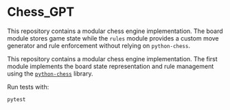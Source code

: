 # Chess_GPT


This repository contains a modular chess engine implementation. The board module
stores game state while the `rules` module provides a custom move generator and
rule enforcement without relying on `python-chess`.

This repository contains a modular chess engine implementation. The first module
implements the board state representation and rule management using the
[`python-chess`](https://python-chess.readthedocs.io/) library.


Run tests with:

```bash
pytest
```
